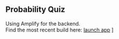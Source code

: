 ## Probability Quiz

Using Amplify for the backend.<br/>
Find the most recent build here: <a href="https://main.d22inxfc0uz571.amplifyapp.com/" target="_blank">launch app</a>
]
